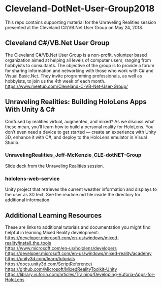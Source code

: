 # Cleveland-DotNet-User-Group2018
This repo contains supporting material for the Unraveling Realities session presented at the Cleveland C#/VB.Net User Group on May 24, 2018.

## Cleveland C#/VB.Net User Group
The Cleveland C#/VB.Net User Group is a non-profit, volunteer based organization aimed at helping all levels of computer users, ranging from hobbyists to consultants. The objective of the group is to provide a forum for sharing information and networking with those who work with C# and Visual Basic.Net. They invite programming professionals, as well as hobbyists, to join us the 4th week of each month. https://www.meetup.com/Cleveland-C-VB-Net-User-Group/

## Unraveling Realities: Building HoloLens Apps With Unity & C#
Confused by realities virtual, augmented, and mixed? As we discuss what these mean, you’ll learn how to build a personal reality for HoloLens. You don’t even need a device to get started — create an experience with Unity 3D, enhance it with C#, and deploy to the HoloLens emulator in Visual Studio.

### UnravelingRealities\_Jeff-McKenzie\_CLE-dotNET-Group
Slide deck from the Unraveling Realities session.

### hololens-web-service
Unity project that retrieves the current weather information and displays to the user as 3D text. See the readme.md file inside the directory for additional information.

## Additional Learning Resources
These are links to additional tutorials and documentation you might find helpful in learning Mixed Reality development:
https://developer.microsoft.com/en-us/windows/mixed-reality/install_the_tools<br/>
https://www.microsoft.com/en-us/hololens/developers<br/>
https://developer.microsoft.com/en-us/windows/mixed-reality/academy<br/>
https://unity3d.com/learn/tutorials<br/>
https://docs.unity3d.com/ScriptReference/<br/>
https://github.com/Microsoft/MixedRealityToolkit-Unity<br/>
https://library.vuforia.com/articles/Training/Developing-Vuforia-Apps-for-HoloLens<br/>
